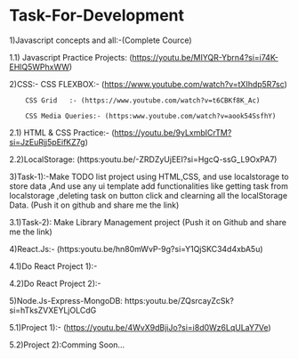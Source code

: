 # Task-For-Development

1)Javascript concepts and all:-(Complete Cource)

1.1) Javascript Practice Projects:  (https://youtu.be/MIYQR-Ybrn4?si=i74K-EHlQ5WPhxWW)

2)CSS:- CSS FLEXBOX:- (https://www.youtube.com/watch?v=tXIhdp5R7sc) 

        CSS Grid   :- (https://www.youtube.com/watch?v=t6CBKf8K_Ac)
        
        CSS Media Queries:- (https:www.youtube.com/watch?v=aook54SsfhY)

2.1) HTML & CSS Practice:- (https://youtu.be/9yLxmbICrTM?si=JzEuRjj5pEifKZ7g)
        
        
2.2)LocalStorage: (https:youtu.be/-ZRDZyUjEEI?si=HgcQ-ssG_L9OxPA7)

3)Task-1):-Make TODO list project using HTML,CSS, and use localstorage to store data ,And use any ui template add functionalities like getting task from localstorage ,deleting task on button click and clearning all the localStorage Data.  (Push it on github and share me the link)

3.1)Task-2): Make Library Management project  (Push it on Github and share me the link)

4)React.Js:- (https:youtu.be/hn80mWvP-9g?si=Y1QjSKC34d4xbA5u)

4.1)Do React Project 1):-

4.2)Do React Project 2):-

5)Node.Js-Express-MongoDB:  https:youtu.be/ZQsrcayZcSk?si=hTksZVXEYLjOLCdG

5.1)Project 1):- (https://youtu.be/4WvX9dBjiJo?si=i8d0Wz6LqULaY7Ve)

5.2)Project 2):Comming Soon...
